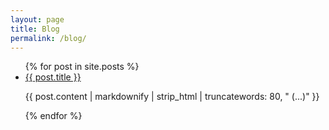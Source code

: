 ```yaml
---
layout: page
title: Blog
permalink: /blog/
---
```


<ul>
  {% for post in site.posts %}
    <li>
      <a href="{{ post.url }}">{{ post.title }}</a>
      <p> {{ post.content | markdownify | strip_html | truncatewords: 80, " (...)" }}</p>
    </li>
  {% endfor %}
</ul>
